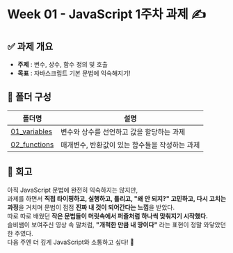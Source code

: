 # Week 01 - JavaScript 1주차 과제 ✍️

## ✅ 과제 개요

- **주제** : 변수, 상수, 함수 정의 및 호출
- **목표** : 자바스크립트 기본 문법에 익숙해지기!

## 📁 폴더 구성

| 폴더명                                         | 설명                                           |
| ---------------------------------------------- | ---------------------------------------------- |
| [01_variables](/week01/01_variables/README.md) | 변수와 상수를 선언하고 값을 할당하는 과제      |
| [02_functions](/week01/02_functions/README.md) | 매개변수, 반환값이 있는 함수들을 작성하는 과제 |

## 💭 회고

아직 JavaScript 문법에 완전히 익숙하지는 않지만,  
과제를 하면서 **직접 타이핑하고, 실행하고, 틀리고, "왜 안 되지?" 고민하고, 다시 고치는 과정**을 거치며 문법이 점점 **진짜 내 것이 되어간다는 느낌**을 받았다.  
따로 따로 배웠던 **작은 문법들이 머릿속에서 퍼즐처럼 하나씩 맞춰지기 시작했다.**  
슬비쌤이 보여주신 영상 속 말처럼, **"개척한 만큼 내 땅이다"** 라는 표현이 정말 와닿았던 한 주였다.  
다음 주엔 더 깊게 JavaScript와 소통하고 싶다! 🚀
